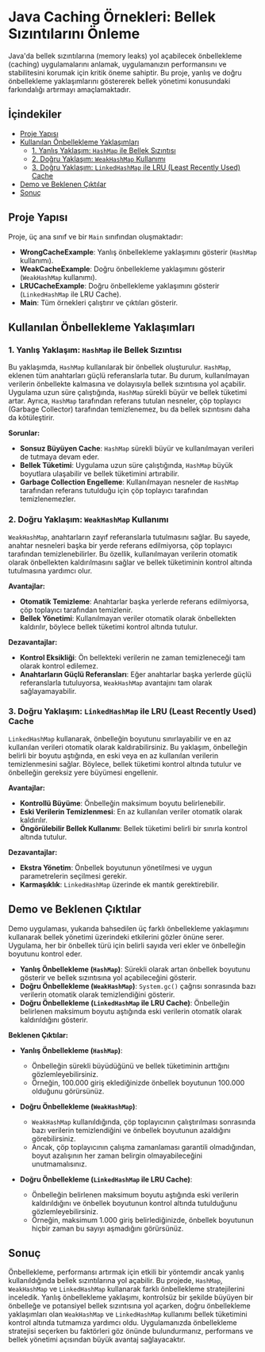# Java Caching Örnekleri: Bellek Sızıntılarını Önleme

Java'da bellek sızıntılarına (memory leaks) yol açabilecek önbellekleme (caching) uygulamalarını anlamak, uygulamanızın performansını ve stabilitesini korumak için kritik öneme sahiptir. Bu proje, yanlış ve doğru önbellekleme yaklaşımlarını göstererek bellek yönetimi konusundaki farkındalığı artırmayı amaçlamaktadır.

## İçindekiler


- [Proje Yapısı](#proje-yapısı)
- [Kullanılan Önbellekleme Yaklaşımları](#kullanılan-önbellekleme-yaklaşımları)
    - [1. Yanlış Yaklaşım: `HashMap` ile Bellek Sızıntısı](#1-yanlış-yaklaşım-hashmap-ile-bellek-sızıntısı)
    - [2. Doğru Yaklaşım: `WeakHashMap` Kullanımı](#2-doğru-yaklaşım-weakhashmap-kullanımı)
    - [3. Doğru Yaklaşım: `LinkedHashMap` ile LRU (Least Recently Used) Cache](#3-doğru-yaklaşım-linkedhashmap-ile-lru-least-recently-used-cache)
- [Demo ve Beklenen Çıktılar](#demo-ve-beklenen-çıktılar)
- [Sonuç](#sonuç)

## Proje Yapısı

Proje, üç ana sınıf ve bir `Main` sınıfından oluşmaktadır:

- **WrongCacheExample**: Yanlış önbellekleme yaklaşımını gösterir (`HashMap` kullanımı).
- **WeakCacheExample**: Doğru önbellekleme yaklaşımını gösterir (`WeakHashMap` kullanımı).
- **LRUCacheExample**: Doğru önbellekleme yaklaşımını gösterir (`LinkedHashMap` ile LRU Cache).
- **Main**: Tüm örnekleri çalıştırır ve çıktıları gösterir.

## Kullanılan Önbellekleme Yaklaşımları

### 1. Yanlış Yaklaşım: `HashMap` ile Bellek Sızıntısı

Bu yaklaşımda, `HashMap` kullanılarak bir önbellek oluşturulur. `HashMap`, eklenen tüm anahtarları güçlü referanslarla tutar. Bu durum, kullanılmayan verilerin önbellekte kalmasına ve dolayısıyla bellek sızıntısına yol açabilir. Uygulama uzun süre çalıştığında, `HashMap` sürekli büyür ve bellek tüketimi artar. Ayrıca, `HashMap` tarafından referans tutulan nesneler, çöp toplayıcı (Garbage Collector) tarafından temizlenemez, bu da bellek sızıntısını daha da kötüleştirir.

**Sorunlar:**
- **Sonsuz Büyüyen Cache**: `HashMap` sürekli büyür ve kullanılmayan verileri de tutmaya devam eder.
- **Bellek Tüketimi**: Uygulama uzun süre çalıştığında, `HashMap` büyük boyutlara ulaşabilir ve bellek tüketimini artırabilir.
- **Garbage Collection Engelleme**: Kullanılmayan nesneler de `HashMap` tarafından referans tutulduğu için çöp toplayıcı tarafından temizlenemezler.

### 2. Doğru Yaklaşım: `WeakHashMap` Kullanımı

`WeakHashMap`, anahtarların zayıf referanslarla tutulmasını sağlar. Bu sayede, anahtar nesneleri başka bir yerde referans edilmiyorsa, çöp toplayıcı tarafından temizlenebilirler. Bu özellik, kullanılmayan verilerin otomatik olarak önbellekten kaldırılmasını sağlar ve bellek tüketiminin kontrol altında tutulmasına yardımcı olur.

**Avantajlar:**
- **Otomatik Temizleme**: Anahtarlar başka yerlerde referans edilmiyorsa, çöp toplayıcı tarafından temizlenir.
- **Bellek Yönetimi**: Kullanılmayan veriler otomatik olarak önbellekten kaldırılır, böylece bellek tüketimi kontrol altında tutulur.

**Dezavantajlar:**
- **Kontrol Eksikliği**: Ön bellekteki verilerin ne zaman temizleneceği tam olarak kontrol edilemez.
- **Anahtarların Güçlü Referansları**: Eğer anahtarlar başka yerlerde güçlü referanslarla tutuluyorsa, `WeakHashMap` avantajını tam olarak sağlayamayabilir.

### 3. Doğru Yaklaşım: `LinkedHashMap` ile LRU (Least Recently Used) Cache

`LinkedHashMap` kullanarak, önbelleğin boyutunu sınırlayabilir ve en az kullanılan verileri otomatik olarak kaldırabilirsiniz. Bu yaklaşım, önbelleğin belirli bir boyutu aştığında, en eski veya en az kullanılan verilerin temizlenmesini sağlar. Böylece, bellek tüketimi kontrol altında tutulur ve önbelleğin gereksiz yere büyümesi engellenir.

**Avantajlar:**
- **Kontrollü Büyüme**: Önbelleğin maksimum boyutu belirlenebilir.
- **Eski Verilerin Temizlenmesi**: En az kullanılan veriler otomatik olarak kaldırılır.
- **Öngörülebilir Bellek Kullanımı**: Bellek tüketimi belirli bir sınırla kontrol altında tutulur.

**Dezavantajlar:**
- **Ekstra Yönetim**: Önbellek boyutunun yönetilmesi ve uygun parametrelerin seçilmesi gerekir.
- **Karmaşıklık**: `LinkedHashMap` üzerinde ek mantık gerektirebilir.

## Demo ve Beklenen Çıktılar

Demo uygulaması, yukarıda bahsedilen üç farklı önbellekleme yaklaşımını kullanarak bellek yönetimi üzerindeki etkilerini gözler önüne serer. Uygulama, her bir önbellek türü için belirli sayıda veri ekler ve önbelleğin boyutunu kontrol eder.

- **Yanlış Önbellekleme (`HashMap`)**: Sürekli olarak artan önbellek boyutunu gösterir ve bellek sızıntısına yol açabileceğini gösterir.
- **Doğru Önbellekleme (`WeakHashMap`)**: `System.gc()` çağrısı sonrasında bazı verilerin otomatik olarak temizlendiğini gösterir.
- **Doğru Önbellekleme (`LinkedHashMap` ile LRU Cache)**: Önbelleğin belirlenen maksimum boyutu aştığında eski verilerin otomatik olarak kaldırıldığını gösterir.

**Beklenen Çıktılar:**

- **Yanlış Önbellekleme (`HashMap`)**:
    - Önbelleğin sürekli büyüdüğünü ve bellek tüketiminin arttığını gözlemleyebilirsiniz.
    - Örneğin, 100.000 giriş eklediğinizde önbellek boyutunun 100.000 olduğunu görürsünüz.

- **Doğru Önbellekleme (`WeakHashMap`)**:
    - `WeakHashMap` kullanıldığında, çöp toplayıcının çalıştırılması sonrasında bazı verilerin temizlendiğini ve önbellek boyutunun azaldığını görebilirsiniz.
    - Ancak, çöp toplayıcının çalışma zamanlaması garantili olmadığından, boyut azalışının her zaman belirgin olmayabileceğini unutmamalısınız.

- **Doğru Önbellekleme (`LinkedHashMap` ile LRU Cache)**:
    - Önbelleğin belirlenen maksimum boyutu aştığında eski verilerin kaldırıldığını ve önbellek boyutunun kontrol altında tutulduğunu gözlemleyebilirsiniz.
    - Örneğin, maksimum 1.000 giriş belirlediğinizde, önbellek boyutunun hiçbir zaman bu sayıyı aşmadığını görürsünüz.

## Sonuç

Önbellekleme, performansı artırmak için etkili bir yöntemdir ancak yanlış kullanıldığında bellek sızıntılarına yol açabilir. Bu projede, `HashMap`, `WeakHashMap` ve `LinkedHashMap` kullanarak farklı önbellekleme stratejilerini inceledik. Yanlış önbellekleme yaklaşımı, kontrolsüz bir şekilde büyüyen bir önbelleğe ve potansiyel bellek sızıntısına yol açarken, doğru önbellekleme yaklaşımları olan `WeakHashMap` ve `LinkedHashMap` kullanımı bellek tüketimini kontrol altında tutmamıza yardımcı oldu. Uygulamanızda önbellekleme stratejisi seçerken bu faktörleri göz önünde bulundurmanız, performans ve bellek yönetimi açısından büyük avantaj sağlayacaktır.
